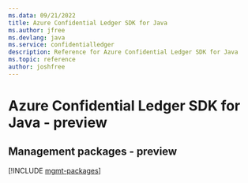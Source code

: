 ```yaml
---
ms.data: 09/21/2022
title: Azure Confidential Ledger SDK for Java
ms.author: jfree
ms.devlang: java
ms.service: confidentialledger
description: Reference for Azure Confidential Ledger SDK for Java
ms.topic: reference
author: joshfree
---
```

# Azure Confidential Ledger SDK for Java - preview

## Management packages - preview
[!INCLUDE [mgmt-packages](confidential-ledger-mgmt-index.md)]